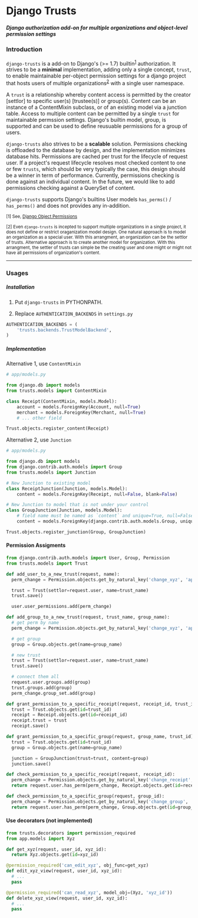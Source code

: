 # Django Trusts

##### Django authorization add-on for multiple organizations and object-level permission settings

### Introduction
`django-trusts` is a add-on to Django's (>= 1.7) builtin<sup>[1](#footnote1)</sup> authorization. It strives to be a **minimal** implementation, adding only a single concept, `trust`, to enable maintainable per-object permission settings for a django project that hosts users of multiple organizations<sup>[2](#footnote2)</sup> with a single user namespace.

A `trust` is a relationship whereby content access is permitted by the creator [settlor] to specific user(s) [trustee(s)] or group(s). Content can be an instance of a ContentMixin subclass, or of an existing model via a junction table. Access to multiple content can be permitted by a single `trust` for maintainable permssion settings. Django's builtin model, group, is supported and can be used to define reusuable permissions for a group of users.

`django-trusts` also strives to be a **scalable** solution. Permissions checking is offloaded to the database by design, and the implementation minimizes database hits. Permissions are cached per trust for the lifecycle of request user. If a project's request lifecycle resolves most checked content to one or few `trusts`, which should be very typically the case, this design should be a winner in term of performance. Currently, permissions checking is done against an individual content. In the future, we would like to add permissions checking against a QuerySet of content.

`django-trusts` supports Django's builtins User models `has_perms()` / `has_perms()` and does not provides any in-addition.


<sup id="footnote1">[1] See, [Django Object Permissions](https://github.com/djangoadvent/djangoadvent-articles/blob/master/1.2/06_object-permissions.rst)</sup>

<sup id="footnote2">[2] Even `django-trusts` is incepted to support multiple organizations in a single project, it does not define or restrict oraganization model design. One natural approach is to model an organization as a special user. With this arrangment, an organization can be the settlor of trusts. Alternative approach is to create another model for organization. With this arrangment, the settler of trusts can simple be the creating user and one might or might not have all permissions of organization's content.</sup>

---

### Usages

#####  Installation
1. Put `django-trusts` in PYTHONPATH.

2. Replace `AUTHENTICATION_BACKENDS` in `settings.py`

```python
AUTHENTICATION_BACKENDS = (
    'trusts.backends.TrustModelBackend',
)
```

#####  Implementation

Alternative 1, use `ContentMixin`

```python
# app/models.py

from django.db import models
from trusts.models import ContentMixin

class Receipt(ContentMixin, models.Model):
    account = models.ForeignKey(Account, null=True)
    merchant = models.ForeignKey(Merchant, null=True)
    # ... other field

Trust.objects.register_content(Receipt)
```


Alternative 2, use `Junction`

```python
# app/models.py

from django.db import models
from django.contrib.auth.models import Group
from trusts.models import Junction

# New Junction to existing model
class ReceiptJunction(Junction, models.Model):
    content = models.ForeignKey(Receipt, null=False, blank=False)

# New Junction to model that is not under your control
class GroupJunction(Junction, models.Model):
    # field name must be named as `content` and unique=True, null=False, blank=False
    content = models.ForeignKey(django.contrib.auth.models.Group, unique=True, null=False, blank=False)

Trust.objects.register_junction(Group, GroupJunction)
```

#### Permission Assigments

```python
from django.contrib.auth.models import User, Group, Permission
from trusts.models import Trust

def add_user_to_a_new_trust(request, name):
  perm_change = Permission.objects.get_by_natural_key('change_xyz', 'app', 'xyz')

  trust = Trust(settlor=request.user, name=trust_name)
  trust.save()

  user.user_permissions.add(perm_change)

def add_group_to_a_new_trust(request, trust_name, group_name):
  # get perm by name
  perm_change = Permission.objects.get_by_natural_key('change_xyz', 'app', 'xyz')

  # get group
  group = Group.objects.get(name=group_name)

  # new trust
  trust = Trust(settlor=request.user, name=trust_name)
  trust.save()

  # connect them all
  request.user.groups.add(group)
  trust.groups.add(group)
  perm_change.group_set.add(group)

def grant_permission_to_a_specific_receipt(request, receipt_id, trust_id):
  trust = Trust.objects.get(id=trust_id)
  receipt = Receipt.objects.get(id=receipt_id)
  receipt.trust = trust
  receipt.save()

def grant_permission_to_a_specific_group(request, group_name, trust_id):
  trust = Trust.objects.get(id=trust_id)
  group = Group.objects.get(name=group_name)

  junction = GroupJunction(trust=trust, content=group)
  junction.save()

def check_permission_to_a_specific_receipt(request, receipt_id):
  perm_change = Permission.objects.get_by_natural_key('change_receipt', 'app', 'receipt')
  return request.user.has_perm(perm_change, Receipt.objects.get(id=receipt_id)

def check_permission_to_a_specific_group(request, group_id):
  perm_change = Permission.objects.get_by_natural_key('change_group', 'app', 'group')
  return request.user.has_perm(perm_change, Group.objects.get(id=group_id)

```


#### Use decorators (not implemented)

```python
from trusts.decorators import permission_required
from app.models import Xyz

def get_xyz(request, user_id, xyz_id):
  return Xyz.objects.get(id=xyz_id)

@permission_required('can_edit_xyz', obj_func=get_xyz)
def edit_xyz_view(request, user_id, xyz_id):
  # ...
  pass

@permission_required('can_read_xyz', model_obj=(Xyz, 'xyz_id'))
def delete_xyz_view(request, user_id, xyz_id):
  # ...
  pass
```
